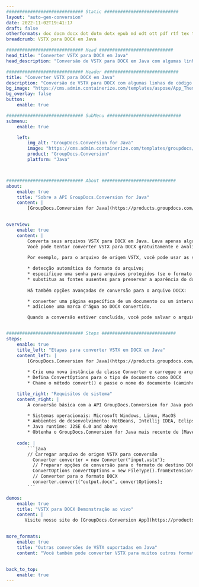 ```yaml
---
############################# Static ############################
layout: "auto-gen-conversion"
date: 2022-11-02T19:41:17
draft: false
otherformats: doc docm docx dot dotm dotx epub md odt ott pdf rtf tex txt vdx vsdm vsdx vssm vssx vstm vstx vsx vtx xps
breadcrumb: VSTX para DOCX em Java

############################# Head ############################
head_title: "Converter VSTX para DOCX em Java"
head_description: "Conversão de VSTX para DOCX em Java com algumas linhas de código. Converta mais de 160 formatos de arquivo usando a API de conversão de documentos do GroupDocs para Java"

############################# Header ############################
title: "Converter VSTX para DOCX em Java"
description: "Conversão de VSTX para DOCX com algumas linhas de código Java"
bg_image: "https://cms.admin.containerize.com/templates/aspose/App_Themes/V3/images/bg/header1.png"
bg_overlay: false
button:
    enable: true

############################# SubMenu ############################
submenu:
    enable: true

    left:
        img_alt: "GroupDocs.Conversion for Java"
        image: "https://cms.admin.containerize.com/templates/groupdocs/images/product-logos/90x90-noborder/groupdocs-conversion-java.png"
        product: "GroupDocs.Conversion"
        platform: "Java"



############################# About ############################
about:
    enable: true
    title: "Sobre a API GroupDocs.Conversion for Java"
    content: |
        [GroupDocs.Conversion for Java](https://products.groupdocs.com/conversion/java/) é uma API avançada de conversão de formato de arquivo para conversão entre formatos populares de imagem e documento, como Microsoft Office, OpenDocument, PDF, HTML, e-mail, CAD. e muito mais com apenas algumas linhas de código. A API nativa detecta automaticamente os formatos dos documentos originais e oferece muitas opções para personalizar os documentos convertidos. Juntamente com a função de extrair informações de um documento, ele também suporta o armazenamento em cache dos resultados da conversão para o disco local por padrão. No entanto, qualquer tipo de armazenamento em cache pode ser suportado pela implementação das interfaces apropriadas - Amazon S3, Dropbox, Google Drive, Windows Azure, Reddis ou quaisquer outras.
    

overview:
    enable: true
    content: |
        Converta seus arquivos VSTX para DOCX em Java. Leva apenas algumas linhas de código Java em qualquer plataforma de sua escolha, como Windows, Linux, macOS.
        Você pode tentar converter VSTX para DOCX gratuitamente e avaliar a qualidade dos resultados da conversão. Junto com scripts de conversão de arquivo simples, você pode tentar opções mais sofisticadas para carregar o arquivo de origem VSTX e armazenar a saída DOCX. 
        
        Por exemplo, para o arquivo de origem VSTX, você pode usar as seguintes opções de carregamento:

        * detecção automática do formato do arquivo;
        * especifique uma senha para arquivos protegidos (se o formato de arquivo for compatível);
        * substitua as fontes ausentes para preservar a aparência do documento.
        
        Há também opções avançadas de conversão para o arquivo DOCX:

        * converter uma página específica de um documento ou um intervalo de páginas;
        * adicione uma marca d'água ao DOCX convertido.

        Quando a conversão estiver concluída, você pode salvar o arquivo DOCX no caminho do arquivo local ou em qualquer armazenamento de terceiros, como FTP, Amazon S3, Google Drive, Dropbox etc. Observe - para converter VSTX para DOCX, você não precisa instalar nenhum software adicional, como MS Office, Open Office, Adobe Acrobat Reader etc.


############################# Steps ############################
steps:
    enable: true
    title_left: "Etapas para converter VSTX em DOCX em Java"
    content_left: |
        [GroupDocs.Conversion for Java](https://products.groupdocs.com/conversion/java/) permite que os desenvolvedores convertam facilmente o arquivo VSTX para DOCX com algumas linhas de código.
        
        * Crie uma nova instância da classe Converter e carregue o arquivo VSTX com o caminho completo
        * Defina ConvertOptions para o tipo de documento como DOCX
        * Chame o método convert() e passe o nome do documento (caminho completo) e formato (DOCX) como parâmetro

    title_right: "Requisitos de sistema"
    content_right: |
        A conversão básica com a API GroupDocs.Conversion for Java pode ser feita com apenas algumas linhas de código. Nossas APIs são suportadas em todas as principais plataformas e sistemas operacionais. Antes de executar o código abaixo, certifique-se de ter os seguintes pré-requisitos instalados em seu sistema.

        * Sistemas operacionais: Microsoft Windows, Linux, MacOS
        * Ambientes de desenvolvimento: NetBeans, Intellij IDEA, Eclipse, etc.
        * Java runtime: J2SE 6.0 and above
        * Obtenha o GroupDocs.Conversion for Java mais recente de [Maven](https://repository.groupdocs.com/webapp/#/artifacts/browse/tree/General/repo/com/groupdocs/groupdocs-conversion)
         
    code: |
        ```java    
        // Carregar arquivo de origem VSTX para conversão
          Converter converter = new Converter("input.vstx");
          // Preparar opções de conversão para o formato de destino DOCX
          ConvertOptions convertOptions = new FileType().fromExtension("docx").getConvertOptions();
          // Converter para o formato DOCX
          converter.convert("output.docx", convertOptions);
        ```

demos:
    enable: true
    title: "VSTX para DOCX Demonstração ao vivo"
    content: |
       Visite nosso site do [GroupDocs.Conversion App](https://products.groupdocs.app/conversion/family) e experimente a conversão de VSTX para DOCX agora. A demonstração gratuita tem os seguintes benefícios
          

more_formats:
    enable: true
    title: "Outras conversões de VSTX suportadas em Java"
    content: "Você também pode converter VSTX para muitos outros formatos de arquivo. Por favor, veja a lista abaixo."
       
       
back_to_top:
    enable: true
---
```

